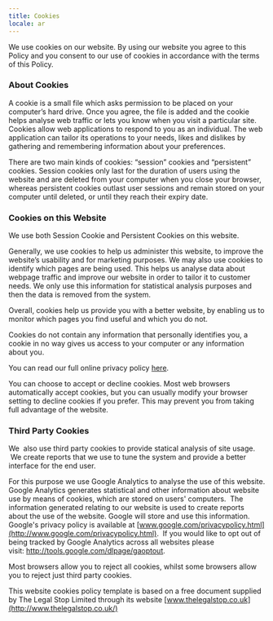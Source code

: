 ```yaml
---
title: Cookies
locale: ar
---
```

We use cookies on our website. By using our website you agree to this Policy and you consent to our use of cookies in accordance with the terms of this Policy.

### About Cookies

A cookie is a small file which asks permission to be placed on your computer’s hard drive. Once you agree, the file is added and the cookie helps analyse web traffic or lets you know when you visit a particular site. Cookies allow web applications to respond to you as an individual. The web application can tailor its operations to your needs, likes and dislikes by gathering and remembering information about your preferences.

There are two main kinds of cookies: “session” cookies and “persistent” cookies. Session cookies only last for the duration of users using the website and are deleted from your computer when you close your browser, whereas persistent cookies outlast user sessions and remain stored on your computer until deleted, or until they reach their expiry date.

### Cookies on this Website

We use both Session Cookie and Persistent Cookies on this website.

Generally, we use cookies to help us administer this website, to improve the website’s usability and for marketing purposes. We may also use cookies to identify which pages are being used. This helps us analyse data about webpage traffic and improve our website in order to tailor it to customer needs. We only use this information for statistical analysis purposes and then the data is removed from the system.

Overall, cookies help us provide you with a better website, by enabling us to monitor which pages you find useful and which you do not.

Cookies do not contain any information that personally identifies you, a cookie in no way gives us access to your computer or any information about you.

You can read our full online privacy policy [here](https://bibleinoneyear.org/privacy-policy).

You can choose to accept or decline cookies. Most web browsers automatically accept cookies, but you can usually modify your browser setting to decline cookies if you prefer. This may prevent you from taking full advantage of the website.

### Third Party Cookies

We  also use third party cookies to provide statical analysis of site usage.  We create reports that we use to tune the system and provide a better interface for the end user.

For this purpose we use Google Analytics to analyse the use of this website. Google Analytics generates statistical and other information about website use by means of cookies, which are stored on users' computers.  The information generated relating to our website is used to create reports about the use of the website. Google will store and use this information. Google's privacy policy is available at [www.google.com/privacypolicy.html](http://www.google.com/privacypolicy.html).  If you would like to opt out of being tracked by Google Analytics across all websites please visit: <http://tools.google.com/dlpage/gaoptout>.

Most browsers allow you to reject all cookies, whilst some browsers allow you to reject just third party cookies.

This website cookies policy template is based on a free document supplied by The Legal Stop Limited through its website [www.thelegalstop.co.uk](http://www.thelegalstop.co.uk/)